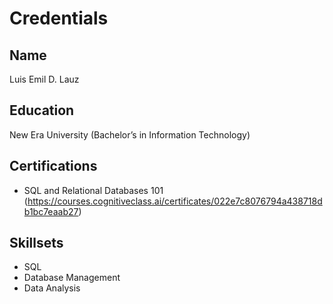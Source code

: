 # Credentials

## Name
Luis Emil D. Lauz

## Education
New Era University (Bachelor’s in Information Technology)


## Certifications
- SQL and Relational Databases 101 (https://courses.cognitiveclass.ai/certificates/022e7c8076794a438718db1bc7eaab27)

## Skillsets
- SQL
- Database Management
- Data Analysis
